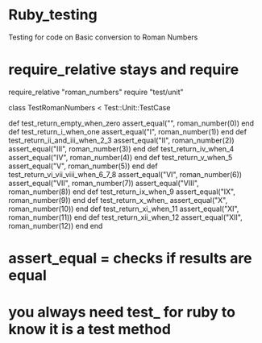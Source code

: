 # Ruby_testing
Testing for code on Basic conversion to Roman Numbers 
# require_relative stays and require
require_relative "roman_numbers"
require "test/unit"

class TestRomanNumbers < Test::Unit::TestCase

  def test_return_empty_when_zero
    assert_equal("", roman_number(0))
  end
  def test_return_i_when_one
    assert_equal("I", roman_number(1))
  end
  def test_return_ii_and_iii_when_2_3
    assert_equal("II", roman_number(2))
    assert_equal("III", roman_number(3))
  end
  def test_return_iv_when_4
    assert_equal("IV", roman_number(4))
  end
  def test_return_v_when_5
    assert_equal("V", roman_number(5))
  end
  def test_return_vi_vii_viii_when_6_7_8
    assert_equal("VI", roman_number(6))
    assert_equal("VII", roman_number(7))
    assert_equal("VIII", roman_number(8))
  end
  def test_return_ix_when_9
    assert_equal("IX", roman_number(9))
  end
  def test_return_x_when_
    assert_equal("X", roman_number(10))
  end
  def test_return_xi_when_11
    assert_equal("XI", roman_number(11))
  end
  def test_return_xii_when_12
    assert_equal("XII", roman_number(12))
  end
end

# assert_equal = checks if results are equal
# you always need test_ for ruby to know it is a test method
